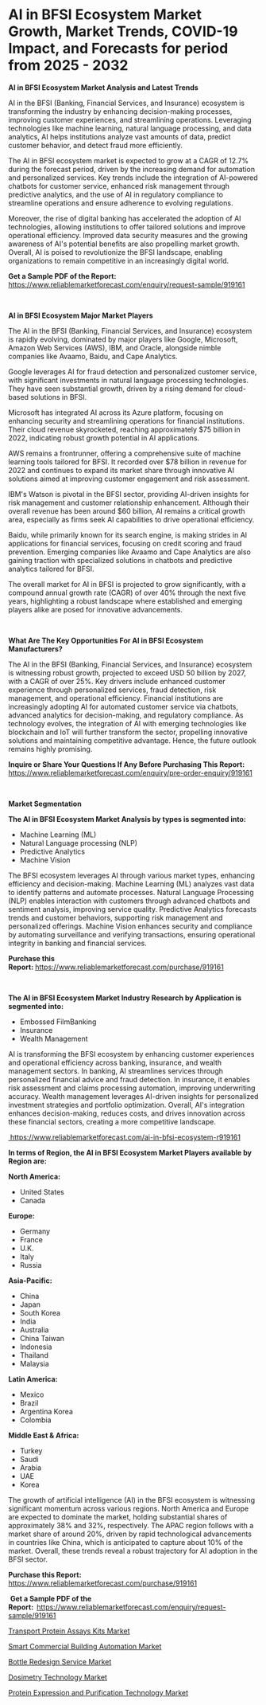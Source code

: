 <p><h1>AI in BFSI Ecosystem Market Growth, Market Trends, COVID-19 Impact, and Forecasts for period from 2025 - 2032</h1></p><p><strong>AI in BFSI Ecosystem Market Analysis and Latest Trends</strong></p>
<p><p>AI in the BFSI (Banking, Financial Services, and Insurance) ecosystem is transforming the industry by enhancing decision-making processes, improving customer experiences, and streamlining operations. Leveraging technologies like machine learning, natural language processing, and data analytics, AI helps institutions analyze vast amounts of data, predict customer behavior, and detect fraud more efficiently.</p><p>The AI in BFSI ecosystem market is expected to grow at a CAGR of 12.7% during the forecast period, driven by the increasing demand for automation and personalized services. Key trends include the integration of AI-powered chatbots for customer service, enhanced risk management through predictive analytics, and the use of AI in regulatory compliance to streamline operations and ensure adherence to evolving regulations.</p><p>Moreover, the rise of digital banking has accelerated the adoption of AI technologies, allowing institutions to offer tailored solutions and improve operational efficiency. Improved data security measures and the growing awareness of AI's potential benefits are also propelling market growth. Overall, AI is poised to revolutionize the BFSI landscape, enabling organizations to remain competitive in an increasingly digital world.</p></p>
<p><strong>Get a Sample PDF of the Report:&nbsp;</strong> <a href="https://www.reliablemarketforecast.com/enquiry/request-sample/919161?utm_campaign=2038&utm_medium=2&utm_source=Github&utm_content=ia&utm_term=07032025&utm_id=ai-in-bfsi-ecosystem">https://www.reliablemarketforecast.com/enquiry/request-sample/919161</a></p>
<p>&nbsp;</p>
<p><strong>AI in BFSI Ecosystem Major Market Players</strong></p>
<p><p>The AI in the BFSI (Banking, Financial Services, and Insurance) ecosystem is rapidly evolving, dominated by major players like Google, Microsoft, Amazon Web Services (AWS), IBM, and Oracle, alongside nimble companies like Avaamo, Baidu, and Cape Analytics. </p><p>Google leverages AI for fraud detection and personalized customer service, with significant investments in natural language processing technologies. They have seen substantial growth, driven by a rising demand for cloud-based solutions in BFSI.</p><p>Microsoft has integrated AI across its Azure platform, focusing on enhancing security and streamlining operations for financial institutions. Their cloud revenue skyrocketed, reaching approximately $75 billion in 2022, indicating robust growth potential in AI applications.</p><p>AWS remains a frontrunner, offering a comprehensive suite of machine learning tools tailored for BFSI. It recorded over $78 billion in revenue for 2022 and continues to expand its market share through innovative AI solutions aimed at improving customer engagement and risk assessment.</p><p>IBM's Watson is pivotal in the BFSI sector, providing AI-driven insights for risk management and customer relationship enhancement. Although their overall revenue has been around $60 billion, AI remains a critical growth area, especially as firms seek AI capabilities to drive operational efficiency.</p><p>Baidu, while primarily known for its search engine, is making strides in AI applications for financial services, focusing on credit scoring and fraud prevention. Emerging companies like Avaamo and Cape Analytics are also gaining traction with specialized solutions in chatbots and predictive analytics tailored for BFSI.</p><p>The overall market for AI in BFSI is projected to grow significantly, with a compound annual growth rate (CAGR) of over 40% through the next five years, highlighting a robust landscape where established and emerging players alike are posed for innovative advancements.</p></p>
<p>&nbsp;</p>
<p><strong>What Are The Key Opportunities For AI in BFSI Ecosystem Manufacturers?</strong></p>
<p><p>The AI in the BFSI (Banking, Financial Services, and Insurance) ecosystem is witnessing robust growth, projected to exceed USD 50 billion by 2027, with a CAGR of over 25%. Key drivers include enhanced customer experience through personalized services, fraud detection, risk management, and operational efficiency. Financial institutions are increasingly adopting AI for automated customer service via chatbots, advanced analytics for decision-making, and regulatory compliance. As technology evolves, the integration of AI with emerging technologies like blockchain and IoT will further transform the sector, propelling innovative solutions and maintaining competitive advantage. Hence, the future outlook remains highly promising.</p></p>
<p><strong>Inquire or Share Your Questions If Any Before Purchasing This Report:</strong> <a href="https://www.reliablemarketforecast.com/enquiry/pre-order-enquiry/919161?utm_campaign=2038&utm_medium=2&utm_source=Github&utm_content=ia&utm_term=07032025&utm_id=ai-in-bfsi-ecosystem">https://www.reliablemarketforecast.com/enquiry/pre-order-enquiry/919161</a></p>
<p>&nbsp;</p>
<p><strong>Market Segmentation</strong></p>
<p><strong>The AI in BFSI Ecosystem Market Analysis by types is segmented into:</strong></p>
<p><ul><li>Machine Learning (ML)</li><li>Natural Language processing (NLP)</li><li>Predictive Analytics</li><li>Machine Vision</li></ul></p>
<p><p>The BFSI ecosystem leverages AI through various market types, enhancing efficiency and decision-making. Machine Learning (ML) analyzes vast data to identify patterns and automate processes. Natural Language Processing (NLP) enables interaction with customers through advanced chatbots and sentiment analysis, improving service quality. Predictive Analytics forecasts trends and customer behaviors, supporting risk management and personalized offerings. Machine Vision enhances security and compliance by automating surveillance and verifying transactions, ensuring operational integrity in banking and financial services.</p></p>
<p><strong>Purchase this Report:&nbsp;</strong><a href="https://www.reliablemarketforecast.com/purchase/919161?utm_campaign=2038&utm_medium=2&utm_source=Github&utm_content=ia&utm_term=07032025&utm_id=ai-in-bfsi-ecosystem">https://www.reliablemarketforecast.com/purchase/919161</a></p>
<p>&nbsp;</p>
<p><strong>The AI in BFSI Ecosystem Market Industry Research by Application is segmented into:</strong></p>
<p><ul><li>Embossed FilmBanking</li><li>Insurance</li><li>Wealth Management</li></ul></p>
<p><p>AI is transforming the BFSI ecosystem by enhancing customer experiences and operational efficiency across banking, insurance, and wealth management sectors. In banking, AI streamlines services through personalized financial advice and fraud detection. In insurance, it enables risk assessment and claims processing automation, improving underwriting accuracy. Wealth management leverages AI-driven insights for personalized investment strategies and portfolio optimization. Overall, AI's integration enhances decision-making, reduces costs, and drives innovation across these financial sectors, creating a more competitive landscape.</p></p>
<p><a href="https://www.reliablemarketforecast.com/ai-in-bfsi-ecosystem-r919161?utm_campaign=2038&utm_medium=2&utm_source=Github&utm_content=ia&utm_term=07032025&utm_id=ai-in-bfsi-ecosystem">&nbsp;https://www.reliablemarketforecast.com/ai-in-bfsi-ecosystem-r919161</a></p>
<p><strong>In terms of Region, the AI in BFSI Ecosystem Market Players available by Region are:</strong></p>
<p>
    <p> <strong> North America: </strong>
        <ul>
            <li>United States</li>
            <li>Canada</li>
        </ul>
        </p> 
    <p> <strong> Europe: </strong>
        <ul>
            <li>Germany</li>
            <li>France</li>
            <li>U.K.</li>
            <li>Italy</li>
            <li>Russia</li>
        </ul>
        </p> 
    <p> <strong> Asia-Pacific: </strong>
        <ul>
            <li>China</li>
            <li>Japan</li>
            <li>South Korea</li>
            <li>India</li>
            <li>Australia</li>
            <li>China Taiwan</li>
            <li>Indonesia</li>
            <li>Thailand</li>
            <li>Malaysia</li>
        </ul>
        </p> 
    <p> <strong> Latin America: </strong>
        <ul>
            <li>Mexico</li>
            <li>Brazil</li>
            <li>Argentina Korea</li>
            <li>Colombia</li>
        </ul>
        </p> 
    <p> <strong> Middle East & Africa: </strong>
        <ul>
            <li>Turkey</li>
            <li>Saudi</li>
            <li>Arabia</li>
            <li>UAE</li>
            <li>Korea</li>
        </ul>
    </p>
    </p>
<p><p>The growth of artificial intelligence (AI) in the BFSI ecosystem is witnessing significant momentum across various regions. North America and Europe are expected to dominate the market, holding substantial shares of approximately 38% and 32%, respectively. The APAC region follows with a market share of around 20%, driven by rapid technological advancements in countries like China, which is anticipated to capture about 10% of the market. Overall, these trends reveal a robust trajectory for AI adoption in the BFSI sector.</p></p>
<p><strong>Purchase this Report: </strong><a href="https://www.reliablemarketforecast.com/purchase/919161?utm_campaign=2038&utm_medium=2&utm_source=Github&utm_content=ia&utm_term=07032025&utm_id=ai-in-bfsi-ecosystem">https://www.reliablemarketforecast.com/purchase/919161</a></p>
<p>&nbsp;<strong>Get a Sample PDF of the Report:&nbsp;&nbsp;</strong><a href="https://www.reliablemarketforecast.com/enquiry/request-sample/919161?utm_campaign=2038&utm_medium=2&utm_source=Github&utm_content=ia&utm_term=07032025&utm_id=ai-in-bfsi-ecosystem">https://www.reliablemarketforecast.com/enquiry/request-sample/919161</a></p>
<p><strong></strong></p>
<p><p><a href="https://github.com/bichukapac/Market-Research-Report-List-1/blob/main/transport-protein-assays-kits-market.md?utm_campaign=2038&utm_medium=2&utm_source=Github&utm_content=ia&utm_term=07032025&utm_id=ai-in-bfsi-ecosystem">Transport Protein Assays Kits Market</a></p><p><a href="https://github.com/madethkijori/Market-Research-Report-List-1/blob/main/smart-commercial-building-automation-market.md?utm_campaign=2038&utm_medium=2&utm_source=Github&utm_content=ia&utm_term=07032025&utm_id=ai-in-bfsi-ecosystem">Smart Commercial Building Automation Market</a></p><p><a href="https://github.com/kanetaerkid/Market-Research-Report-List-1/blob/main/bottle-redesign-service-market.md?utm_campaign=2038&utm_medium=2&utm_source=Github&utm_content=ia&utm_term=07032025&utm_id=ai-in-bfsi-ecosystem">Bottle Redesign Service Market</a></p><p><a href="https://github.com/leoustolja/Market-Research-Report-List-1/blob/main/dosimetry-technology-market.md?utm_campaign=2038&utm_medium=2&utm_source=Github&utm_content=ia&utm_term=07032025&utm_id=ai-in-bfsi-ecosystem">Dosimetry Technology Market</a></p><p><a href="https://github.com/ayondaylos/Market-Research-Report-List-1/blob/main/protein-expression-and-purification-technology-market.md?utm_campaign=2038&utm_medium=2&utm_source=Github&utm_content=ia&utm_term=07032025&utm_id=ai-in-bfsi-ecosystem">Protein Expression and Purification Technology Market</a></p></p>